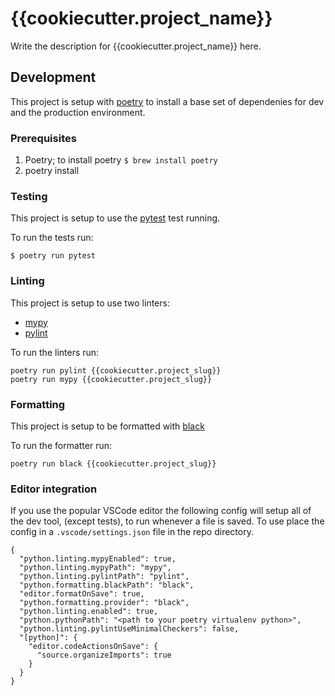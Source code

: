 # {{cookiecutter.project_name}}
Write the description for {{cookiecutter.project_name}} here.


## Development
This project is setup with [poetry](https://python-poetry.org/docs/) to install a base set of dependenies for dev and the production environment.

### Prerequisites
1. Poetry; to install poetry `$ brew install poetry`
1. poetry install

### Testing
This project is setup to use the [pytest](https://docs.pytest.org/en/stable/) test running.

To run the tests run: 
```
$ poetry run pytest
```

### Linting
This project is setup to use two linters:
- [mypy](https://mypy.readthedocs.io/en/stable/)
- [pylint](https://pylint.pycqa.org/en/latest/)

To run the linters run:
```
poetry run pylint {{cookiecutter.project_slug}}
poetry run mypy {{cookiecutter.project_slug}}
```

### Formatting
This project is setup to be formatted with [black](https://black.readthedocs.io/en/stable/)

To run the formatter run:
```
poetry run black {{cookiecutter.project_slug}}
```

### Editor integration
If you use the popular VSCode editor the following config will setup all of the dev tool, (except tests), to run whenever a file is saved. To use place the config in a `.vscode/settings.json` file in the repo directory.
```
{
  "python.linting.mypyEnabled": true,
  "python.linting.mypyPath": "mypy",
  "python.linting.pylintPath": "pylint",
  "python.formatting.blackPath": "black",
  "editor.formatOnSave": true,
  "python.formatting.provider": "black",
  "python.linting.enabled": true,
  "python.pythonPath": "<path to your poetry virtualenv python>",
  "python.linting.pylintUseMinimalCheckers": false,
  "[python]": {
    "editor.codeActionsOnSave": {
      "source.organizeImports": true
    }
  }
}
